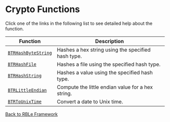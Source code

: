 # Crypto Functions

Click one of the links in the following list to see detailed help about the function.

Function | Description
---|---
[`BTRHashByteString`](BTRHashByteString.md) | Hashes a hex string using the specified hash type.
[`BTRHashFile`](BTRHashFile.md) | Hashes a file using the specified hash type.
[`BTRHashString`](BTRHashString.md) | Hashes a value using the specified hash type.
[`BTRLittleEndian`](BTRLittleEndian.md) | Compute the little endian value for a hex string.
[`BTRToUnixTime`](BTRToUnixTime.md) | Convert a date to Unix time.


[Back to RBLe Framework](/RBLe/RBLe.md)